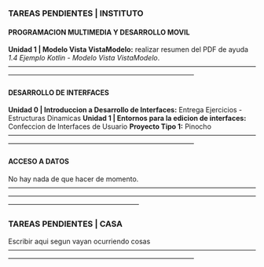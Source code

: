 ###   TAREAS PENDIENTES | INSTITUTO
####     PROGRAMACION MULTIMEDIA Y DESARROLLO MOVIL
__Unidad 1 | Modelo Vista VistaModelo:__ realizar resumen del PDF de ayuda _1.4 Ejemplo Kotlin - Modelo Vista VistaModelo_.
  ———————————————————————————————————————————————————————————————
####     DESARROLLO DE INTERFACES
__Unidad 0 | Introduccion a Desarrollo de Interfaces:__ Entrega Ejercicios - Estructuras Dinamicas
**Unidad 1 | Entornos para la edicion de interfaces:** Confeccion de Interfaces de Usuario
__Proyecto Tipo 1:__ Pinocho
  ———————————————————————————————————————————————————————————————
####     ACCESO A DATOS
No hay nada de que hacer de momento.
———————————————————————————————————————————————————————————————————————————————————————————
###   TAREAS PENDIENTES | CASA
Escribir aqui segun vayan ocurriendo cosas
  ———————————————————————————————————————————————————————————————